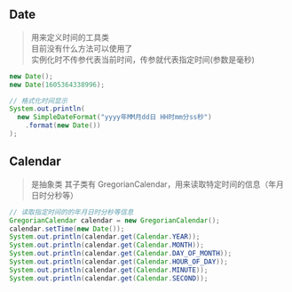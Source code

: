 ## Date
> 用来定义时间的工具类 <br/>
> 目前没有什么方法可以使用了 <br/>
> 实例化时不传参代表当前时间，传参就代表指定时间(参数是毫秒)
```java
new Date();
new Date(1605364338996);

// 格式化时间显示
System.out.println(
  new SimpleDateFormat("yyyy年MM月dd日 HH时mm分ss秒")
    .format(new Date())
);
```

## Calendar
> 是抽象类
> 其子类有 GregorianCalendar，用来读取特定时间的信息（年月日时分秒等）
```java
// 读取指定时间的的年月日时分秒等信息
GregorianCalendar calendar = new GregorianCalendar();
calendar.setTime(new Date());
System.out.println(calendar.get(Calendar.YEAR));
System.out.println(calendar.get(Calendar.MONTH));
System.out.println(calendar.get(Calendar.DAY_OF_MONTH));
System.out.println(calendar.get(Calendar.HOUR_OF_DAY));
System.out.println(calendar.get(Calendar.MINUTE));
System.out.println(calendar.get(Calendar.SECOND));
```